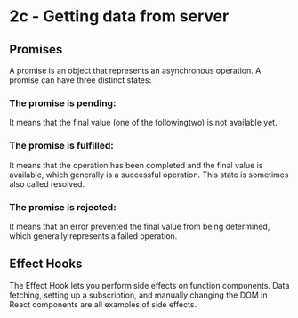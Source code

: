 # 2c - Getting data from server

## Promises
A promise is an object that represents an asynchronous operation. A promise can
have three distinct states:

### The promise is pending:

It means that the final value (one of the followingtwo) is not available yet.

### The promise is fulfilled:

It means that the operation has been completed and the final value is available,
which generally is a successful operation. This state is sometimes also called resolved.

### The promise is rejected:

It means that an error prevented the final value from being determined, which 
generally represents a failed operation.

## Effect Hooks

The Effect Hook lets you perform side effects on function components.
Data fetching, setting up a subscription, and manually changing the DOM in
React components are all examples of side effects.
